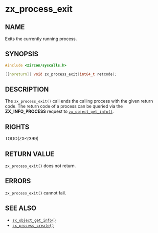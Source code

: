 # zx_process_exit

## NAME

<!-- Updated by update-docs-from-fidl, do not edit. -->

Exits the currently running process.

## SYNOPSIS

<!-- Updated by update-docs-from-fidl, do not edit. -->

```c
#include <zircon/syscalls.h>

[[noreturn]] void zx_process_exit(int64_t retcode);
```

## DESCRIPTION

The `zx_process_exit()` call ends the calling process with the given
return code. The return code of a process can be queried via the
**ZX_INFO_PROCESS** request to [`zx_object_get_info()`].

## RIGHTS

<!-- Updated by update-docs-from-fidl, do not edit. -->

TODO(ZX-2399)

## RETURN VALUE

`zx_process_exit()` does not return.

## ERRORS

`zx_process_exit()` cannot fail.

## SEE ALSO

 - [`zx_object_get_info()`]
 - [`zx_process_create()`]

<!-- References updated by update-docs-from-fidl, do not edit. -->

[`zx_object_get_info()`]: object_get_info.md
[`zx_process_create()`]: process_create.md

